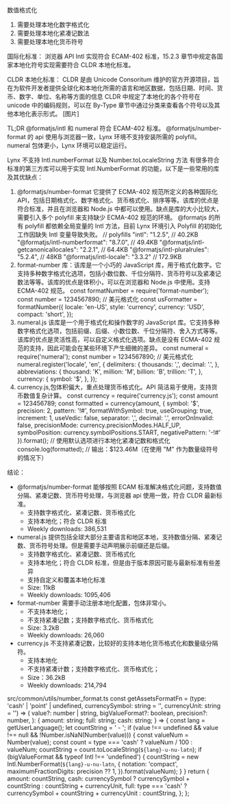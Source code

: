 数值格式化

1. 需要处理本地化数字格式化
2. 需要处理本地化紧凑记数法
3. 需要处理本地化货币符号

国际化标准：
浏览器 API Intl 实现符合 ECAM-402 标准，15.2.3 章节中规定各国家本地化符号实现需要符合 CLDR 本地化标准。

CLDR 本地化标准：
CLDR 是由 Unicode Consoritum 维护的官方开源项目，旨在为软件开发者提供全球化和本地化所需的语言和地区数据，包括日期、时间、货币、数字、单位、名称等方面的信息
CLDR 中规定了本地化的各个符号在 unicode 中的编码规则，可以在 By-Type 章节中通过分类来查看各个符号以及其他本地化表示形式。
[图片]

TL;DR
@formatjs/intl 和 numeral 符合 ECAM-402 标准。
@formatjs/number-format 的 api 使用与浏览器一致，Lynx 环境不支持安装所需的 polyfill。numeral 包体更小，Lynx 环境可以稳定运行。

Lynx 不支持 Intl.numberFormat 以及 Number.toLocaleString 方法
有很多符合标准的第三方库可以用于实现 Intl.NumberFormat 的功能，以下是一些常用的库及其优缺点：

1. @formatjs/number-format 它提供了 ECMA-402 规范所定义的各种国际化 API，包括日期格式化、数字格式化、货币格式化、排序等等。该库的优点是符合标准，并且在浏览器和 Node.js 中都可以使用。缺点是库的大小比较大，需要引入多个 polyfill 来支持缺少 ECMA-402 规范的环境。
   @formatjs 的所有 polyfill 都依赖全局变量的 Intl 方法，目前 Lynx 环境引入 Polyfill 的初始化工作因缺失 Intl 变量导致失败。
   // polyfills
   "intl": "1.2.5", // 40.2KB
   "@formatjs/intl-numberformat": "8.7.0", // 49.4KB
   "@formatjs/intl-getcanonicallocales": "2.2.1", // 64.4KB
   "@formatjs/intl-pluralrules": "5.2.4", // 48KB
   "@formatjs/intl-locale": "3.3.2" // 172.9KB
2. format-number 库：该库是一个小巧的 JavaScript 库，用于格式化数字。它支持多种数字格式化选项，包括小数位数、千位分隔符、货币符号以及紧凑记数法等等。该库的优点是体积小，可以在浏览器和 Node.js 中使用。支持 ECMA-402 规范。
   const formatNumber = require('format-number');
   const number = 1234567890;
   // 美元格式化
   const usFormatter = formatNumber({
   locale: 'en-US',
   style: 'currency',
   currency: 'USD',
   compact: 'short',
   });
3. numeral.js 该库是一个用于格式化和操作数字的 JavaScript 库。它支持多种数字格式化选项，包括前缀、后缀、小数位数、千位分隔符、舍入方式等等。该库的优点是灵活性高，可以自定义格式化选项。缺点是没有 ECMA-402 规范的支持，因此可能会在某些环境下产生细微的差异。
   const numeral = require('numeral');
   const number = 1234567890;
   // 美元格式化
   numeral.register('locale', 'en', {
   delimiters: {
   thousands: ',',
   decimal: '.',
   },
   abbreviations: {
   thousand: 'K',
   million: 'M',
   billion: 'B',
   trillion: 'T',
   },
   currency: {
   symbol: '$',
   },
   });
4. currency.js,包体积偏大，重点处理货币格式化。API 简洁易于使用，支持货币数值复杂计算。
   const currency = require('currency.js');
   const amount = 123456789;
   const formatted = currency(amount, {
   symbol: '$',
   precision: 2,
   pattern: '!#',
   formatWithSymbol: true,
   useGrouping: true,
   increment: 1,
   useVedic: false,
   separator: ',',
   decimal: '.',
   errorOnInvalid: false,
   precisionMode: currency.precisionModes.HALF_UP,
   symbolPosition: currency.symbolPositions.START,
   negativePattern: '-!#'
   }).format(); // 使用默认选项进行本地化紧凑记数和格式化
   console.log(formatted); // 输出：$123.46M（在使用 "M" 作为数量级符号的情况下）

结论：

- @formatjs/number-format 能够按照 ECAM 标准解决格式化问题，支持数值分隔、紧凑记数、货币符号处理，与浏览器 api 使用一致，符合 CLDR 最新标准。
  - 支持数字格式化、紧凑记数、货币格式化
  - 支持本地化；符合 CLDR 标准
  - Weekly downloads: 386,531
- numeral.js 提供包括全球大部分主要语言和地区本地，支持数值分隔、紧凑记数、货币符号处理。但是需要手动声明展示前缀还是后缀。
  - 支持数字格式化、紧凑记数、货币格式化
  - 支持本地化；符合 CLDR 标准，但是由于版本原因可能与最新标准有些差异
  - 支持自定义和覆盖本地化标准
  - Size: 11kB
  - Weekly downloads: 1095,406
- format-number 需要手动注册本地化配置，包体非常小。
  - 不支持本地化；
  - 不支持紧凑记数；支持数字格式化、货币格式化
  - Size: 3.2kB
  - Weekly downloads: 26,060
- currency.js 不支持紧凑记数，比较好的支持本地化货币格式化和数量级分隔符。
  - 支持本地化
  - 不支持紧凑计数；支持数字格式化、货币格式化；
  - Size：36.2kB
  - Weekly downloads: 214,794

src/common/utils/number_format.ts
const getAssetsFormatFn =
(type: 'cash' | 'point' | undefined, currencySymbol: string = '', currencyUnit: string = '') =>
(
value?: number | string,
bigValueFormat?: boolean,
precision?: number,
): {
amount: string;
full: string;
cash: string;
} => {
const lang = getUserLanguage();
let countString = ' - ';
if (value !== undefined && value !== null && !Number.isNaN(Number(value))) {
const valueNum = Number(value);
const count = type === 'cash' ? valueNum / 100 : valueNum;
countString = count.toLocaleString(`${lang}-u-nu-latn`);
if (bigValueFormat && typeof Intl !== 'undefined') {
countString = new Intl.NumberFormat(`${lang}-u-nu-latn`, {
notation: 'compact',
maximumFractionDigits: precision ?? 1,
}).format(valueNum);
}
}
return {
amount: countString,
cash: currencySymbol ? currencySymbol + countString : countString + currencyUnit,
full: type === 'cash' ? currencySymbol + countString + currencyUnit : countString,
};
};

